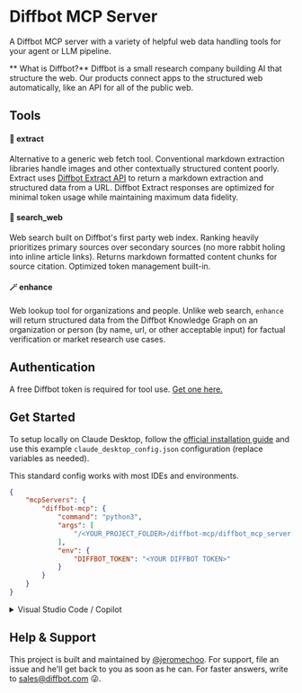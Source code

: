 # Diffbot MCP Server
A Diffbot MCP server with a variety of helpful web data handling tools for your agent or LLM pipeline.

** What is Diffbot?**
Diffbot is a small research company building AI that structure the web. Our products connect apps to the structured web automatically, like an API for all of the public web.

## Tools

#### 🧬 extract
Alternative to a generic web fetch tool. Conventional markdown extraction libraries handle images and other contextually structured content poorly. Extract uses [Diffbot Extract API](https://docs.diffbot.com/docs/getting-started-with-diffbot-extract) to return a markdown extraction and structured data from a URL. Diffbot Extract responses are optimized for minimal token usage while maintaining maximum data fidelity.

#### 🔎 search_web
Web search built on Diffbot's first party web index. Ranking heavily prioritizes primary sources over secondary sources (no more rabbit holing into inline article links). Returns markdown formatted content chunks for source citation. Optimized token management built-in. 

#### 🪄 enhance
Web lookup tool for organizations and people. Unlike web search, `enhance` will return structured data from the Diffbot Knowledge Graph on an organization or person (by name, url, or other acceptable input) for factual verification or market research use cases.

## Authentication
A free Diffbot token is required for tool use. [Get one here.](https://app.diffbot.com/get-started)

## Get Started
To setup locally on Claude Desktop, follow the [official installation guide](https://modelcontextprotocol.io/docs/develop/connect-local-servers) and use this example  `claude_desktop_config.json` configuration (replace variables as needed).

This standard config works with most IDEs and environments.

```json
{
    "mcpServers": {
        "diffbot-mcp": {
            "command": "python3",
            "args": [
                "/<YOUR_PROJECT_FOLDER>/diffbot-mcp/diffbot_mcp_server.py"
            ],
            "env": {
                "DIFFBOT_TOKEN": "<YOUR DIFFBOT TOKEN>"
            }
        }
    }
}
```
<details>
<summary>Visual Studio Code / Copilot</summary>

To setup in VS Code, try this modified config for better secrets management.

```json
{
	"servers": {
        "diffbot-mcp": {
            "command": "python3",
            "args": [
                "/<YOUR_PROJECT_FOLDER>/diffbot-mcp/diffbot_mcp_server.py"
            ],
            "env": {
                "DIFFBOT_TOKEN": "${input:diffbot-api-key}"
            }
        }
	},
	"inputs": [
		{
			"password": true,
			"id": "diffbot-api-key",
			"type": "promptString",
			"description": "Diffbot API Key"
		}
	]
}
```
</details>

## Help & Support
This project is built and maintained by [@jeromechoo](https://github.com/jeromechoo). For support, file an issue and he'll get back to you as soon as he can. For faster answers, write to [sales@diffbot.com](mailto:sales@diffbot.com) 😜. 